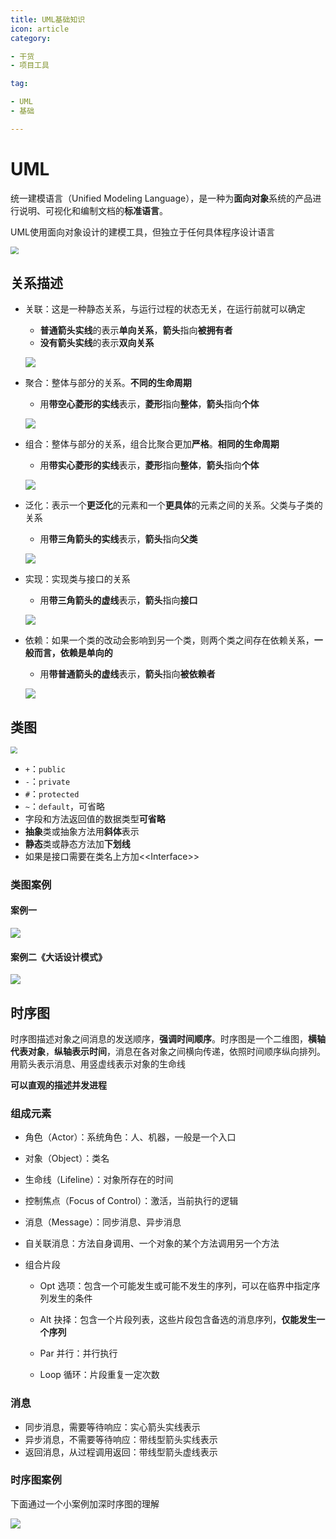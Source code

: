 ```yaml
---
title: UML基础知识
icon: article
category:

- 干货
- 项目工具

tag:

- UML
- 基础

---
```


# UML

统一建模语言（Unified Modeling Language），是一种为**面向对象**系统的产品进行说明、可视化和编制文档的**标准语言**。

UML使用面向对象设计的建模工具，但独立于任何具体程序设计语言

<img src="https://wingbun-notes-image.oss-cn-guangzhou.aliyuncs.com/images/20210519173435.png" style="zoom:80%;" />

## 关系描述

- 关联：这是一种静态关系，与运行过程的状态无关，在运行前就可以确定
  - **普通箭头实线**的表示**单向关系**，**箭头**指向**被拥有者**
  - **没有箭头实线**的表示**双向关系**

  ![](https://wingbun-notes-image.oss-cn-guangzhou.aliyuncs.com/images/20220303110200.png)

- 聚合：整体与部分的关系。**不同的生命周期**
  - 用**带空心菱形的实线**表示，**菱形**指向**整体**，**箭头**指向**个体**

  ![](https://wingbun-notes-image.oss-cn-guangzhou.aliyuncs.com/images/20220303110127.png)

- 组合：整体与部分的关系，组合比聚合更加**严格**。**相同的生命周期**
  - 用**带实心菱形的实线**表示，**菱形**指向**整体**，**箭头**指向**个体**

  ![](https://wingbun-notes-image.oss-cn-guangzhou.aliyuncs.com/images/20220303110142.png)

- 泛化：表示一个**更泛化**的元素和一个**更具体**的元素之间的关系。父类与子类的关系
  - 用**带三角箭头的实线**表示，**箭头**指向**父类**

  ![](https://wingbun-notes-image.oss-cn-guangzhou.aliyuncs.com/images/20220303105832.png)

- 实现：实现类与接口的关系
  - 用**带三角箭头的虚线**表示，**箭头**指向**接口**

  ![](https://wingbun-notes-image.oss-cn-guangzhou.aliyuncs.com/images/20220303110059.png)

- 依赖：如果一个类的改动会影响到另一个类，则两个类之间存在依赖关系，**一般而言，依赖是单向的**
  - 用**带普通箭头的虚线**表示，**箭头**指向**被依赖者**

  ![](https://wingbun-notes-image.oss-cn-guangzhou.aliyuncs.com/images/20220303110218.png)

## 类图

<img src="https://wingbun-notes-image.oss-cn-guangzhou.aliyuncs.com/images/20210913152524.png" style="zoom:67%;" />

- `+`：`public`
- `-`：`private`
- `#`：`protected`
- `~`：`default`，可省略
- 字段和方法返回值的数据类型**可省略**
- **抽象**类或抽象方法用**斜体**表示
- **静态**类或静态方法加**下划线**
- 如果是接口需要在类名上方加<\<Interface>\>

### 类图案例

#### 案例一

![](https://wingbun-notes-image.oss-cn-guangzhou.aliyuncs.com/images/20210913155546.png)

#### 案例二《大话设计模式》

![](https://wingbun-notes-image.oss-cn-guangzhou.aliyuncs.com/images/20210913160834.png)

## 时序图

时序图描述对象之间消息的发送顺序，**强调时间顺序**。时序图是一个二维图，**横轴代表对象**，**纵轴表示时间**，消息在各对象之间横向传递，依照时间顺序纵向排列。用箭头表示消息、用竖虚线表示对象的生命线

**可以直观的描述并发进程**

###  组成元素

- 角色（Actor）：系统角色：人、机器，一般是一个入口

- 对象（Object）：类名

- 生命线（Lifeline）：对象所存在的时间

- 控制焦点（Focus of Control）：激活，当前执行的逻辑

- 消息（Message）：同步消息、异步消息

- 自关联消息：方法自身调用、一个对象的某个方法调用另一个方法

- 组合片段
  - Opt 选项：包含一个可能发生或可能不发生的序列，可以在临界中指定序列发生的条件

  - Alt 抉择：包含一个片段列表，这些片段包含备选的消息序列，**仅能发生一个序列**

  - Par 并行：并行执行

  - Loop 循环：片段重复一定次数

### 消息

- 同步消息，需要等待响应：实心箭头实线表示
- 异步消息，不需要等待响应：带线型箭头实线表示
- 返回消息，从过程调用返回：带线型箭头虚线表示

### 时序图案例

下面通过一个小案例加深时序图的理解

![](https://wingbun-notes-image.oss-cn-guangzhou.aliyuncs.com/images/20220303110340.png)
